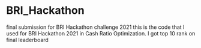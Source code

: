 # BRI_Hackathon
final submission for BRI Hackathon challenge 2021
this is the code that I used for BRI Hackathon 2021 in Cash Ratio Optimization. I got top 10 rank on final leaderboard
